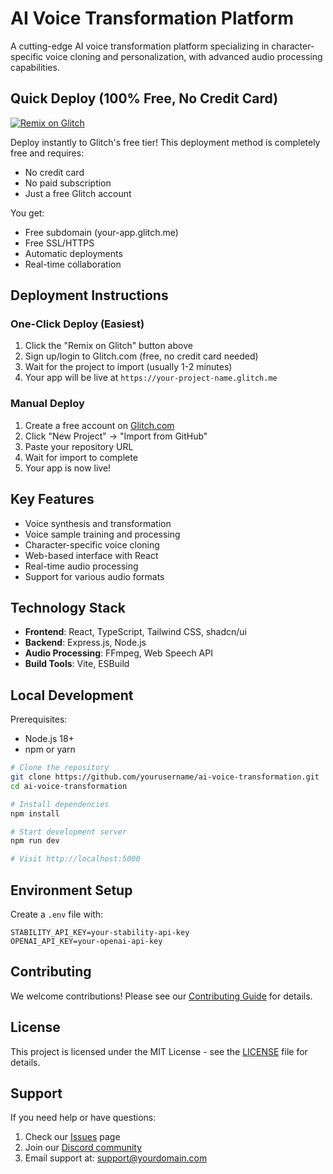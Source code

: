 # AI Voice Transformation Platform

A cutting-edge AI voice transformation platform specializing in character-specific voice cloning and personalization, with advanced audio processing capabilities.

## Quick Deploy (100% Free, No Credit Card)
[![Remix on Glitch](https://cdn.glitch.com/2703baf2-b643-4da7-ab91-7ee2a2d00b5b%2Fremix-button.svg)](https://glitch.com/edit/#!/import/github/yourusername/ai-voice-transformation)

Deploy instantly to Glitch's free tier! This deployment method is completely free and requires:
- No credit card
- No paid subscription
- Just a free Glitch account

You get:
- Free subdomain (your-app.glitch.me)
- Free SSL/HTTPS
- Automatic deployments
- Real-time collaboration

## Deployment Instructions

### One-Click Deploy (Easiest)
1. Click the "Remix on Glitch" button above
2. Sign up/login to Glitch.com (free, no credit card needed)
3. Wait for the project to import (usually 1-2 minutes)
4. Your app will be live at `https://your-project-name.glitch.me`

### Manual Deploy
1. Create a free account on [Glitch.com](https://glitch.com)
2. Click "New Project" → "Import from GitHub"
3. Paste your repository URL
4. Wait for import to complete
5. Your app is now live!

## Key Features

- Voice synthesis and transformation
- Voice sample training and processing
- Character-specific voice cloning
- Web-based interface with React
- Real-time audio processing
- Support for various audio formats

## Technology Stack

- **Frontend**: React, TypeScript, Tailwind CSS, shadcn/ui
- **Backend**: Express.js, Node.js
- **Audio Processing**: FFmpeg, Web Speech API
- **Build Tools**: Vite, ESBuild

## Local Development

Prerequisites:
- Node.js 18+ 
- npm or yarn

```bash
# Clone the repository
git clone https://github.com/yourusername/ai-voice-transformation.git
cd ai-voice-transformation

# Install dependencies
npm install

# Start development server
npm run dev

# Visit http://localhost:5000
```

## Environment Setup

Create a `.env` file with:

```env
STABILITY_API_KEY=your-stability-api-key
OPENAI_API_KEY=your-openai-api-key
```

## Contributing

We welcome contributions! Please see our [Contributing Guide](CONTRIBUTING.md) for details.

## License

This project is licensed under the MIT License - see the [LICENSE](LICENSE) file for details.

## Support

If you need help or have questions:
1. Check our [Issues](https://github.com/yourusername/ai-voice-transformation/issues) page
2. Join our [Discord community](https://discord.gg/yourdiscord)
3. Email support at: support@yourdomain.com